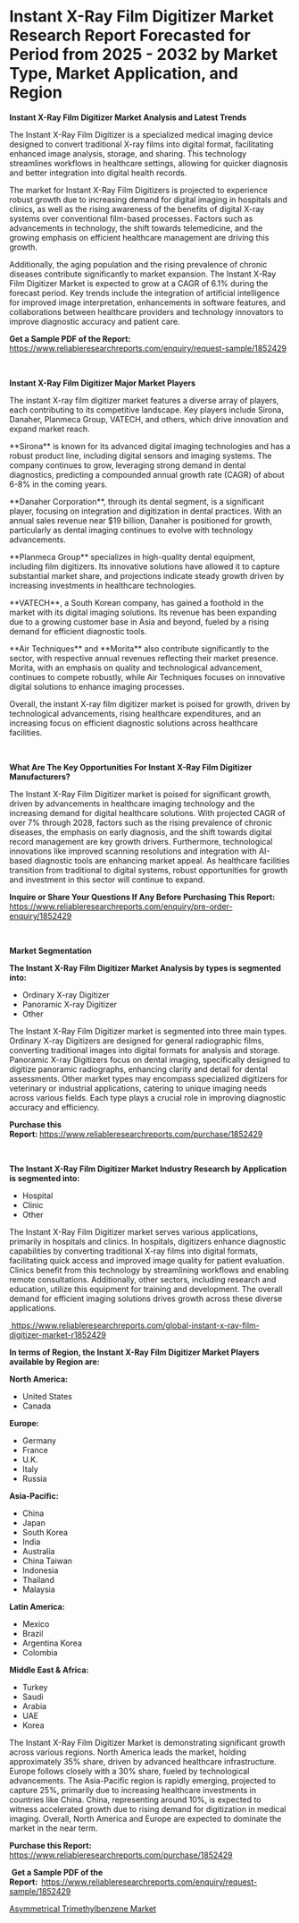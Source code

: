 <p><h1>Instant X-Ray Film Digitizer Market Research Report Forecasted for Period from 2025 -  2032 by Market Type, Market Application, and Region</h1></p><p><strong>Instant X-Ray Film Digitizer Market Analysis and Latest Trends</strong></p>
<p><p>The Instant X-Ray Film Digitizer is a specialized medical imaging device designed to convert traditional X-ray films into digital format, facilitating enhanced image analysis, storage, and sharing. This technology streamlines workflows in healthcare settings, allowing for quicker diagnosis and better integration into digital health records.</p><p>The market for Instant X-Ray Film Digitizers is projected to experience robust growth due to increasing demand for digital imaging in hospitals and clinics, as well as the rising awareness of the benefits of digital X-ray systems over conventional film-based processes. Factors such as advancements in technology, the shift towards telemedicine, and the growing emphasis on efficient healthcare management are driving this growth.</p><p>Additionally, the aging population and the rising prevalence of chronic diseases contribute significantly to market expansion. The Instant X-Ray Film Digitizer Market is expected to grow at a CAGR of 6.1% during the forecast period. Key trends include the integration of artificial intelligence for improved image interpretation, enhancements in software features, and collaborations between healthcare providers and technology innovators to improve diagnostic accuracy and patient care.</p></p>
<p><strong>Get a Sample PDF of the Report:&nbsp;</strong> <a href="https://www.reliableresearchreports.com/enquiry/request-sample/1852429?utm_campaign=2957&utm_medium=2&utm_source=Github&utm_content=ia&utm_term=03042025&utm_id=instant-x-ray-film-digitizer">https://www.reliableresearchreports.com/enquiry/request-sample/1852429</a></p>
<p>&nbsp;</p>
<p><strong>Instant X-Ray Film Digitizer Major Market Players</strong></p>
<p><p>The instant X-ray film digitizer market features a diverse array of players, each contributing to its competitive landscape. Key players include Sirona, Danaher, Planmeca Group, VATECH, and others, which drive innovation and expand market reach.</p><p>**Sirona** is known for its advanced digital imaging technologies and has a robust product line, including digital sensors and imaging systems. The company continues to grow, leveraging strong demand in dental diagnostics, predicting a compounded annual growth rate (CAGR) of about 6-8% in the coming years.</p><p>**Danaher Corporation**, through its dental segment, is a significant player, focusing on integration and digitization in dental practices. With an annual sales revenue near $19 billion, Danaher is positioned for growth, particularly as dental imaging continues to evolve with technology advancements.</p><p>**Planmeca Group** specializes in high-quality dental equipment, including film digitizers. Its innovative solutions have allowed it to capture substantial market share, and projections indicate steady growth driven by increasing investments in healthcare technologies.</p><p>**VATECH**, a South Korean company, has gained a foothold in the market with its digital imaging solutions. Its revenue has been expanding due to a growing customer base in Asia and beyond, fueled by a rising demand for efficient diagnostic tools.</p><p>**Air Techniques** and **Morita** also contribute significantly to the sector, with respective annual revenues reflecting their market presence. Morita, with an emphasis on quality and technological advancement, continues to compete robustly, while Air Techniques focuses on innovative digital solutions to enhance imaging processes.</p><p>Overall, the instant X-ray film digitizer market is poised for growth, driven by technological advancements, rising healthcare expenditures, and an increasing focus on efficient diagnostic solutions across healthcare facilities.</p></p>
<p>&nbsp;</p>
<p><strong>What Are The Key Opportunities For Instant X-Ray Film Digitizer Manufacturers?</strong></p>
<p><p>The Instant X-Ray Film Digitizer market is poised for significant growth, driven by advancements in healthcare imaging technology and the increasing demand for digital healthcare solutions. With projected CAGR of over 7% through 2028, factors such as the rising prevalence of chronic diseases, the emphasis on early diagnosis, and the shift towards digital record management are key growth drivers. Furthermore, technological innovations like improved scanning resolutions and integration with AI-based diagnostic tools are enhancing market appeal. As healthcare facilities transition from traditional to digital systems, robust opportunities for growth and investment in this sector will continue to expand.</p></p>
<p><strong>Inquire or Share Your Questions If Any Before Purchasing This Report:</strong> <a href="https://www.reliableresearchreports.com/enquiry/pre-order-enquiry/1852429?utm_campaign=2957&utm_medium=2&utm_source=Github&utm_content=ia&utm_term=03042025&utm_id=instant-x-ray-film-digitizer">https://www.reliableresearchreports.com/enquiry/pre-order-enquiry/1852429</a></p>
<p>&nbsp;</p>
<p><strong>Market Segmentation</strong></p>
<p><strong>The Instant X-Ray Film Digitizer Market Analysis by types is segmented into:</strong></p>
<p><ul><li>Ordinary X-ray Digitizer</li><li>Panoramic X-ray Digitizer</li><li>Other</li></ul></p>
<p><p>The Instant X-Ray Film Digitizer market is segmented into three main types. Ordinary X-ray Digitizers are designed for general radiographic films, converting traditional images into digital formats for analysis and storage. Panoramic X-ray Digitizers focus on dental imaging, specifically designed to digitize panoramic radiographs, enhancing clarity and detail for dental assessments. Other market types may encompass specialized digitizers for veterinary or industrial applications, catering to unique imaging needs across various fields. Each type plays a crucial role in improving diagnostic accuracy and efficiency.</p></p>
<p><strong>Purchase this Report:&nbsp;</strong><a href="https://www.reliableresearchreports.com/purchase/1852429?utm_campaign=2957&utm_medium=2&utm_source=Github&utm_content=ia&utm_term=03042025&utm_id=instant-x-ray-film-digitizer">https://www.reliableresearchreports.com/purchase/1852429</a></p>
<p>&nbsp;</p>
<p><strong>The Instant X-Ray Film Digitizer Market Industry Research by Application is segmented into:</strong></p>
<p><ul><li>Hospital</li><li>Clinic</li><li>Other</li></ul></p>
<p><p>The Instant X-Ray Film Digitizer market serves various applications, primarily in hospitals and clinics. In hospitals, digitizers enhance diagnostic capabilities by converting traditional X-ray films into digital formats, facilitating quick access and improved image quality for patient evaluation. Clinics benefit from this technology by streamlining workflows and enabling remote consultations. Additionally, other sectors, including research and education, utilize this equipment for training and development. The overall demand for efficient imaging solutions drives growth across these diverse applications.</p></p>
<p><a href="https://www.reliableresearchreports.com/global-instant-x-ray-film-digitizer-market-r1852429?utm_campaign=2957&utm_medium=2&utm_source=Github&utm_content=ia&utm_term=03042025&utm_id=instant-x-ray-film-digitizer">&nbsp;https://www.reliableresearchreports.com/global-instant-x-ray-film-digitizer-market-r1852429</a></p>
<p><strong>In terms of Region, the Instant X-Ray Film Digitizer Market Players available by Region are:</strong></p>
<p>
    <p> <strong> North America: </strong>
        <ul>
            <li>United States</li>
            <li>Canada</li>
        </ul>
        </p> 
    <p> <strong> Europe: </strong>
        <ul>
            <li>Germany</li>
            <li>France</li>
            <li>U.K.</li>
            <li>Italy</li>
            <li>Russia</li>
        </ul>
        </p> 
    <p> <strong> Asia-Pacific: </strong>
        <ul>
            <li>China</li>
            <li>Japan</li>
            <li>South Korea</li>
            <li>India</li>
            <li>Australia</li>
            <li>China Taiwan</li>
            <li>Indonesia</li>
            <li>Thailand</li>
            <li>Malaysia</li>
        </ul>
        </p> 
    <p> <strong> Latin America: </strong>
        <ul>
            <li>Mexico</li>
            <li>Brazil</li>
            <li>Argentina Korea</li>
            <li>Colombia</li>
        </ul>
        </p> 
    <p> <strong> Middle East & Africa: </strong>
        <ul>
            <li>Turkey</li>
            <li>Saudi</li>
            <li>Arabia</li>
            <li>UAE</li>
            <li>Korea</li>
        </ul>
    </p>
    </p>
<p><p>The Instant X-Ray Film Digitizer Market is demonstrating significant growth across various regions. North America leads the market, holding approximately 35% share, driven by advanced healthcare infrastructure. Europe follows closely with a 30% share, fueled by technological advancements. The Asia-Pacific region is rapidly emerging, projected to capture 25%, primarily due to increasing healthcare investments in countries like China. China, representing around 10%, is expected to witness accelerated growth due to rising demand for digitization in medical imaging. Overall, North America and Europe are expected to dominate the market in the near term.</p></p>
<p><strong>Purchase this Report: </strong><a href="https://www.reliableresearchreports.com/purchase/1852429?utm_campaign=2957&utm_medium=2&utm_source=Github&utm_content=ia&utm_term=03042025&utm_id=instant-x-ray-film-digitizer">https://www.reliableresearchreports.com/purchase/1852429</a></p>
<p>&nbsp;<strong>Get a Sample PDF of the Report:&nbsp;&nbsp;</strong><a href="https://www.reliableresearchreports.com/enquiry/request-sample/1852429?utm_campaign=2957&utm_medium=2&utm_source=Github&utm_content=ia&utm_term=03042025&utm_id=instant-x-ray-film-digitizer">https://www.reliableresearchreports.com/enquiry/request-sample/1852429</a></p>
<p><strong></strong></p>
<p><p><a href="https://github.com/popupioo/Market-Research-Report-List-1/blob/main/asymmetrical-trimethylbenzene-market.md?utm_campaign=2957&utm_medium=2&utm_source=Github&utm_content=ia&utm_term=03042025&utm_id=instant-x-ray-film-digitizer">Asymmetrical Trimethylbenzene Market</a></p></p>
